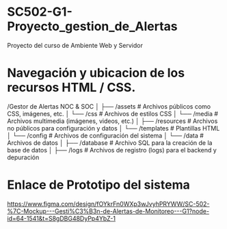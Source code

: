 # SC502-G1-Proyecto_gestion_de_Alertas
 Proyecto del curso de Ambiente Web y Servidor

# Navegación y ubicacion de los recursos HTML / CSS.
/Gestor de Alertas NOC & SOC
│
├── /assets              # Archivos públicos como CSS, imágenes, etc.
│   └── /css             # Archivos de estilos CSS
│   └── /media           # Archivos multimedia (imágenes, videos, etc.)
│
├── /resources           # Archivos no públicos para configuración y datos
│   └── /templates       # Plantillas HTML
│   └── /config          # Archivos de configuración del sistema
│   └── /data            # Archivos de datos 
│
├── /database            # Archivo SQL para la creación de la base de datos
│
├── /logs                # Archivos de registro (logs) para el backend y depuración

# Enlace de Prototipo del sistema
https://www.figma.com/design/fOYkrFn0WXp3wJvyhPRYWW/SC-502-%7C-Mockup---Gesti%C3%B3n-de-Alertas-de-Monitoreo---G1?node-id=64-1541&t=S8gDBG48DyPp4YbZ-1

